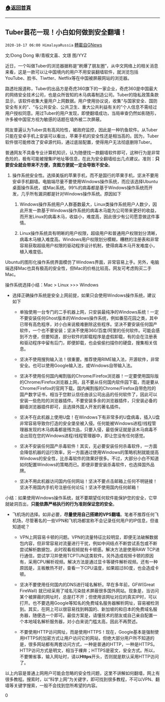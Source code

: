 ###  [:house:返回首頁](https://github.com/ourhimalayas/txt)
---

## Tuber昙花一现！小白如何做到安全翻墙！
`2020-10-17 06:00 HimalayaRussia` [轉載自GNews](https://gnews.org/zh-hant/429989/)

文/Dong Dong 审/青椒文喜、文璟 图/YYZ

近日，一个叫做Tuber的浏览器据称是“刷爆了朋友圈”，从中文网络上的相关消息来看，这是一款可以让中国境内的用户不用安装翻墙软件，就浏览包括YouTube、脸书、Tiwtter、Netflix等在中国被屏蔽网站的浏览器。

路透社报道称，Tuber的出品方是奇虎360旗下的一家企业，奇虎360是中国最大的网络安全技术公司，也是众所皆知的木马病毒制造公司。Tuber的隐私政策条款显示，该软件收集大量用户上网数据。用户使用协议说，收集“与国家安全、国防安全有关的”、“与公共安全、公共卫生、重大公共利益有关的”个人信息不需经过用户授权同意。用过Tuber的用户发现，即使翻墙成功，当局审查仍然如影随形，许多被中国官方视为敏感的话题在墙外被二次屏蔽。

网友普遍认为Tuber具有高风险性，被政府监控，因此是一种钓鱼软件。从Tuber只能在安卓手机上安装可以看出，苹果手机的安全性还是相当高的。因为，Tuber软件很可能修改了安卓源代码，通过底层配置，使得用户无法彻底删除Tuber。

普通网友不具备专业计算机知识，认为随便找一款翻墙软件即可，这种行为是非常危险的，极有可能被搜集IP地址等信息，在此为安全翻墙给出几点建议。准则：**只要安全就会带来不方便，贪图方便就一定会导致不安全**。

1. 操作系统安全性。选择美版的苹果手机，而不是国行的苹果手机，坚决不要用安卓手机翻墙。电脑端尽量不要使用Windows操作系统，而应该选择Ubuntu桌面操作系统，或Mac系统。99%的病毒都是基于Windows操作系统而开发，几乎所有漏洞都是针对Windows操作系统。原因如下
    1. Windows操作系统用户人群基数最大，Linux类操作系统用户人数少，因此开发一款基于Windows操作系统的病毒木马能为公司带来更好的收益，而开发Linux的病毒木马，收益小，难度高，因此很少有公司愿意做这件事情。


    1. Linux操作系统具有明晰的用户权限，超级用户和普通用户权限划分清晰，病毒木马植入难度高。Windows用户权限划分模糊，糟糕的注册表和非常容易获取超级用户权限的驱动程序设计机制，使得病毒木马开发难度小，植入难度低。


Ubuntu的图形化操作系统界面模仿了Windows界面，非常容易上手。另外，电脑端选择Mac也具有极高的安全性，但Mac的价格比较高，网友可考虑购买二手Mac。

操作系统选择小结：Mac &gt; Linux &gt;&gt;&gt; Windows

- 选择正确操作系统是安全上网前提，如果只会使用Windows操作系统，建议如下
    - 单独使用一台专门的二手机器上网，只安装最纯净的Windows系统！一定不要安装任何Ghost版本的Windows操作系统，例如番茄花园之类，其中已带有高危程序，对小白来说极难删除这些程序。坚决不要安装任何国产软件，一个也不要安装；坚决不使用360/百度/阿里的任何软件。可能会感到不方便，但要知道，部分软件的卸载程序是虚假卸载，有的会在注册表和驱动程序中留有后门，即便卸载，也会偷偷扫描你的硬盘，搜集相关信息。


    - 坚决不使用搜狗输入法！很重要。推荐使用RIME输入法，开源软件，非常安全。也可以使用Google输入法，或Windows自带输入法。


    - 坚决不使用任何国内阉割版的Chrome/Firefox浏览器！一定要使用国际版的Chrome/Firefox浏览器上网，且不要从任何国内软件园下载，而是要从Chrome/Firefox的官网下载。国内阉割版的Chrome/Firefox自带危险的国产数字证书，相当于您默认信任由该公司出品的任何软件了，因此可以安装一些危险的浏览器插件。不要安装多余的浏览器插件，只安装必备的翻墙浏览器插件即可，且选择外国人开发的著名插件。


    - 坚决不在此机器上使用U盘！在Windows下有非常多的U盘病毒，插入U盘非常容易导致你打造的安全堡垒被入侵。任何能被Windows进程/线程管理器发现的木马病毒都是残次品，只要入侵，最低保证就是该木马病毒不会出现在您的Windows进程/线程管理器中，即让您没有任何感觉。


    - 坚决不安装任何国产杀毒软件！其实，无必要安装任何杀毒软件，一方面会降低机器的运行效率，另一方面通过使用Windows的策略机制就能提高Windows的安全性，比杀毒软件的效果好很多。不过，大部分小白不知道如何配置Windows的策略而已。即便非要安装杀毒软件，也选择国外品牌。


    - 坚决不用此机器访问国内任何网站！坚决不要点击邮箱上任何不明链接！坚决不用国内手机号注册任何论坛！坚决不使用国内任何邮箱！


小结：如果使用Windows操作系统，就不要期望任何软件能保护您的安全，它早就破洞百出，**只能依靠严格执行的行为准则保证您的安全**。

- 飞机场的选择。如非必要，**尽量使用自己搭建的VPS翻墙**。笔者不推荐任何飞机场，尽管著名的一些VPN和飞机场都宣称不会记录任何用户的IP信息，但谁知道呢？
    - VPN上网容易卡顿的问题。VPN的流量特征比较明显，即便无法破解数据包内容，但非常容易对流量进行干扰，例如中间结点不断尝试丢包或不断尝试解析数据包，此时观看视频就有卡顿感。解决方法是使用RAW TCP进行通信，尝试学习并使用TCPTUN这类软件。另外造成视频卡顿的原因有，采用CPU解析视频。解决方法是通过显卡等硬件解析视频。还有一种原因是，主板散热不好，查看一下CPU温度，如果超过80度，也会造成卡顿。


    - 坚决不要使用任何国内的DNS进行域名解析。早在多年前，GFW(Great FireWall) 就已经采用了域名污染技术屏蔽很多国外网站。现象是，当访问某个被屏蔽的网址时，总是打不开；但使用该网址对应的真实IP时，可以打开。也不要选用Google等知名的免费域名服务器解析网址，容易被检测到。其实，在网上可以很容易找到韩国的、新加坡的和日本的免费域名服务器，随便选一个即可。最佳方案是，请懂技术的朋友或自己亲自配置一个本地域名解析服务器，对小白来说门槛太高，因此不再赘述。


    - 不要使用HTTP访问网址，而是使用HTTPS！现在，Google基本是强制使用HTTPS的加密方式让用户访问它的网站，但绝大部分用户所不知道的是，很多网站都有两套访问方式，一种是普通的HTTP，一种是HTTPS。HTTP访问方式是明文，相当于裸奔；HTTPS是密文，安全方式。所以，不要懒省事，输入网址时，请以**Https**开头，否则就是默认采用HTTP访问了。


以上内容是普通上网用户可能会忽略的安全性问题，这里不讲解如何翻墙，网上有很多教程。搜索时，以“科学上网”为关键字，即可找到很多教程，不可以VPN、翻墙等关键字搜索，一般不会找到您所希望的内容。

0
